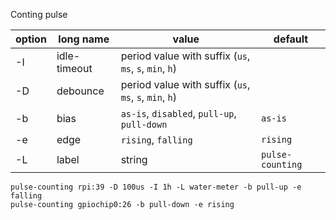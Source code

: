Conting pulse



| option | long name    | value                                                  | default          |
|--------|--------------|--------------------------------------------------------|------------------|
| -I     | idle-timeout | period value with suffix (`us`, `ms`, `s`, `min`, `h`) |                  |
| -D     | debounce     | period value with suffix (`us`, `ms`, `s`, `min`, `h`) |                  |
| -b     | bias         | `as-is`, `disabled`, `pull-up`, `pull-down`            | `as-is`          |
| -e     | edge         | `rising`, `falling`                                    | `rising`         |
| -L     | label        | string                                                 | `pulse-counting` |


~~~
pulse-counting rpi:39 -D 100us -I 1h -L water-meter -b pull-up -e falling
pulse-counting gpiochip0:26 -b pull-down -e rising
~~~
